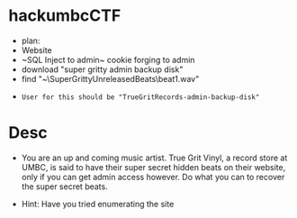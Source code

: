# hackumbcCTF

- plan:
-   Website
-   ~SQL Inject to admin~ cookie forging to admin
-   download "super gritty admin backup disk"
-   find "~\SuperGrittyUnreleasedBeats\beat1.wav"
-     User for this should be "TrueGritRecords-admin-backup-disk"

# Desc
- You are an up and coming music artist. True Grit Vinyl, a record store at UMBC, is said to have their super secret hidden beats on their website, only if you can get admin access however. Do what you can to recover the super secret beats.

- Hint: Have you tried enumerating the site
